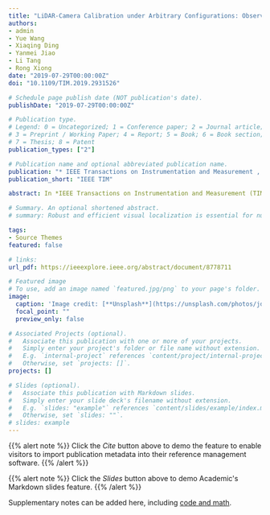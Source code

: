 ```yaml
---
title: "LiDAR-Camera Calibration under Arbitrary Configurations: Observability and Methods"
authors:
- admin
- Yue Wang
- Xiaqing Ding
- Yanmei Jiao
- Li Tang
- Rong Xiong
date: "2019-07-29T00:00:00Z"
doi: "10.1109/TIM.2019.2931526"

# Schedule page publish date (NOT publication's date).
publishDate: "2019-07-29T00:00:00Z"

# Publication type.
# Legend: 0 = Uncategorized; 1 = Conference paper; 2 = Journal article;
# 3 = Preprint / Working Paper; 4 = Report; 5 = Book; 6 = Book section;
# 7 = Thesis; 8 = Patent
publication_types: ["2"]

# Publication name and optional abbreviated publication name.
publication: "* IEEE Transactions on Instrumentation and Measurement , 69*(6)"
publication_short: "IEEE TIM"

abstract: In *IEEE Transactions on Instrumentation and Measurement (TIM)*, 2019

# Summary. An optional shortened abstract.
# summary: Robust and efficient visual localization is essential for numerous robotic applications.

tags:
- Source Themes
featured: false

# links:
url_pdf: https://ieeexplore.ieee.org/abstract/document/8778711

# Featured image
# To use, add an image named `featured.jpg/png` to your page's folder. 
image:
  caption: 'Image credit: [**Unsplash**](https://unsplash.com/photos/jdD8gXaTZsc)'
  focal_point: ""
  preview_only: false

# Associated Projects (optional).
#   Associate this publication with one or more of your projects.
#   Simply enter your project's folder or file name without extension.
#   E.g. `internal-project` references `content/project/internal-project/index.md`.
#   Otherwise, set `projects: []`.
projects: []

# Slides (optional).
#   Associate this publication with Markdown slides.
#   Simply enter your slide deck's filename without extension.
#   E.g. `slides: "example"` references `content/slides/example/index.md`.
#   Otherwise, set `slides: ""`.
# slides: example
---
```


{{% alert note %}}
Click the *Cite* button above to demo the feature to enable visitors to import publication metadata into their reference management software.
{{% /alert %}}

{{% alert note %}}
Click the *Slides* button above to demo Academic's Markdown slides feature.
{{% /alert %}}

Supplementary notes can be added here, including [code and math](https://sourcethemes.com/academic/docs/writing-markdown-latex/).
